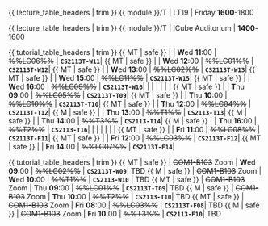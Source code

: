 <span id="lectures-s1">

{{ lecture_table_headers | trim }}
{{ module }}/T | LT19 | Friday **1600**-1800
</span>

<span id="lectures-s2">

{{ lecture_table_headers | trim }}
{{ module }}/T | ICube Auditorium | **1400**-1600
</span>

<span id="tutorials-s1">

{{ tutorial_table_headers | trim }}
{{ MT | safe }} | | **W**ed  **11**:00 | ~~%%LC06%%~~ | **`CS2113T-W11`**|
{{ MT | safe }} | | **W**ed  **12**:00 | ~~%%LC01%%~~ | **`CS2113T-W12`**|
{{ MT | safe }} | | **W**ed  **13**:00 | ~~%%LC02%%~~ | **`CS2113T-W13`**|
{{ MT | safe }} | | **W**ed  **15**:00 | ~~%%LC11%%~~ | **`CS2113T-W15`**|
{{ MT | safe }} | | **W**ed  **16**:00 | ~~%%LC09%%~~ | **`CS2113T-W16`**|
 | | | | | |
{{ MT | safe }} | | **T**hu  **09**:00 | ~~%%LC05%%~~ | **`CS2113T-T09`**|
{{ MT | safe }} | | **T**hu  **10**:00 | ~~%%LC10%%~~ | **`CS2113T-T10`**|
{{ MT | safe }} | | **T**hu  **12**:00 | ~~%%LC04%%~~ | **`CS2113T-T12`**|
{{ M | safe }} | | **T**hu  **13**:00 | ~~%%T1%%~~ | **`CS2113-T13`**|
{{ M | safe }} | | **T**hu  **14**:00 | ~~%%T3%%~~ | **`CS2113-T14`**|
{{ M | safe }} | | **T**hu  **16**:00 | ~~%%T2%%~~ | **`CS2113-T16`**|
 | | | | | |
{{ MT | safe }} | | **F**ri  **11**:00 | ~~%%LC08%%~~ | **`CS2113T-F11`**|
{{ MT | safe }} | | **F**ri  **12**:00 | ~~%%LC03%%~~ | **`CS2113T-F12`**|
{{ MT | safe }} | | **F**ri  **14**:00 | ~~%%LC07%%~~ | **`CS2113T-F14`**|
</span>

<span id="tutorials-s2">

{{ tutorial_table_headers | trim }}
{{ MT | safe }} | ~~COM1-B103~~ Zoom | **W**ed  **09**:00 | ~~%%LC02%%~~ | **`CS2113T-W09`**| TBD
{{ M | safe }}  | ~~COM1-B103~~ Zoom | **W**ed  **10**:00 | ~~%%T1%%~~  | **`CS2113-W10`** | TBD
{{ MT | safe }} | ~~COM1-B103~~ Zoom | **T**hu  **09**:00 | ~~%%LC01%%~~ | **`CS2113T-T09`**| TBD
{{ M | safe }} | ~~COM1-B103~~ Zoom | **T**hu  **10**:00 | ~~%%T2%%~~ | **`CS2113-T10`**| TBD
{{ MT | safe }} | ~~COM1-B103~~ Zoom | **F**ri  **08**:00 | ~~%%LC03%%~~ | **`CS2113T-F08`**| TBD
{{ M | safe }} | ~~COM1-B103~~ Zoom | **F**ri  **10**:00 | ~~%%T3%%~~ | **`CS2113-F10`**| TBD

</span>

